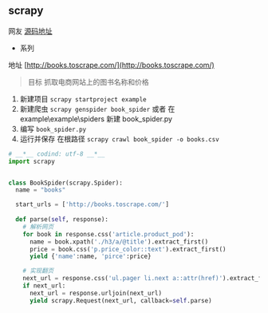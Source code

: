 ## scrapy
网友 [源码地址](https://blog.csdn.net/qq_41682050/article/details/81043508)
* 系列

地址 [http://books.toscrape.com/](http://books.toscrape.com/) <br>
> 目标 抓取电商网站上的图书名称和价格

1. 新建项目 `scrapy startproject example` 
2. 新建爬虫 `scrapy genspider book_spider` 或者 在 example\example\spiders 新建 book_spider.py
3. 编写 `book_spider.py` 
4. 运行并保存 在根路径 `scrapy crawl book_spider -o books.csv`

```python
# __*__ codind: utf-8 __*__
import scrapy


class BookSpider(scrapy.Spider):
  name = "books"

  start_urls = ['http://books.toscrape.com/']
  
  def parse(self, response):
    # 解析网页
    for book in response.css('article.product_pod'):
      name = book.xpath('./h3/a/@title').extract_first()
      price = book.css('p.price_color::text').extract_first()
      yield {'name':name, 'pirce':price}

    # 实现翻页
    next_url = response.css('ul.pager li.next a::attr(href)').extract_first()
    if next_url:
      next_url = response.urljoin(next_url)
      yield scrapy.Request(next_url, callback=self.parse)
```